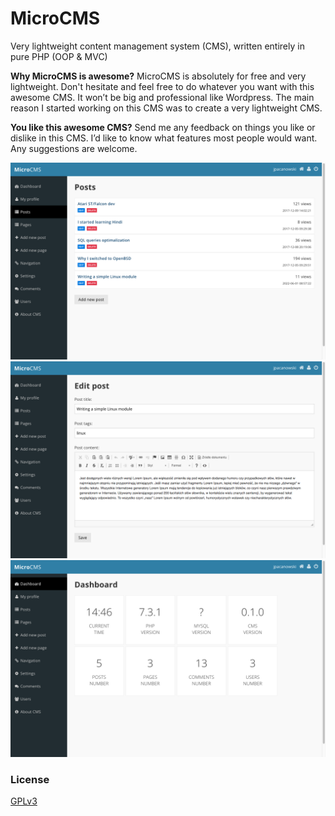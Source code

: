 # MicroCMS
Very lightweight content management system (CMS), written entirely in pure PHP (OOP & MVC)

**Why MicroCMS is awesome?** MicroCMS is absolutely for free and very lightweight. Don't hesitate and feel free to do whatever you want with this awesome CMS. It won’t be big and professional like Wordpress. The main reason I started working on this CMS was to create a very lightweight CMS.

**You like this awesome CMS?** Send me any feedback on things you like or dislike in this CMS. I’d like to know what features most people would want. Any suggestions are welcome.

![](screenshots/2022-06-01_14.45.16.png)
![](screenshots/2022-06-01_14.45.46.png)
![](screenshots/2022-06-01_14.46.01.png)

### License
[GPLv3](http://www.gnu.org/licenses/gpl.html)
